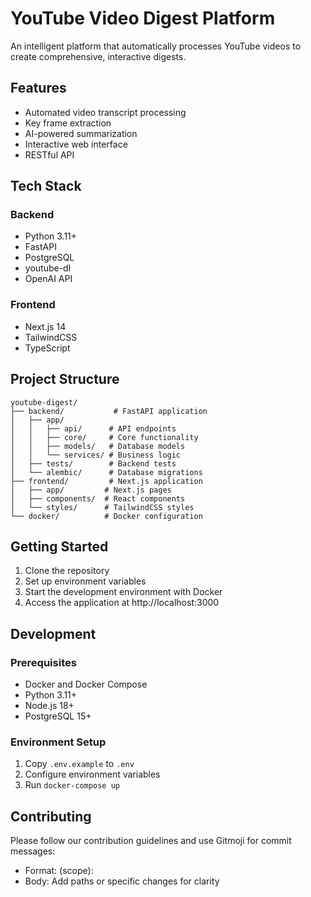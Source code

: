 # YouTube Video Digest Platform

An intelligent platform that automatically processes YouTube videos to create comprehensive, interactive digests.

## Features

- Automated video transcript processing
- Key frame extraction
- AI-powered summarization
- Interactive web interface
- RESTful API

## Tech Stack

### Backend
- Python 3.11+
- FastAPI
- PostgreSQL
- youtube-dl
- OpenAI API

### Frontend
- Next.js 14
- TailwindCSS
- TypeScript

## Project Structure

```
youtube-digest/
├── backend/           # FastAPI application
│   ├── app/
│   │   ├── api/      # API endpoints
│   │   ├── core/     # Core functionality
│   │   ├── models/   # Database models
│   │   └── services/ # Business logic
│   ├── tests/        # Backend tests
│   └── alembic/      # Database migrations
├── frontend/         # Next.js application
│   ├── app/         # Next.js pages
│   ├── components/  # React components
│   └── styles/      # TailwindCSS styles
└── docker/          # Docker configuration
```

## Getting Started

1. Clone the repository
2. Set up environment variables
3. Start the development environment with Docker
4. Access the application at http://localhost:3000

## Development

### Prerequisites
- Docker and Docker Compose
- Python 3.11+
- Node.js 18+
- PostgreSQL 15+

### Environment Setup
1. Copy `.env.example` to `.env`
2. Configure environment variables
3. Run `docker-compose up`

## Contributing

Please follow our contribution guidelines and use Gitmoji for commit messages:
- Format: <emoji> (scope): <message>
- Body: Add paths or specific changes for clarity
